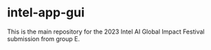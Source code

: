 # intel-app-gui
This is the main repository for the 2023 Intel AI Global Impact Festival submission from group E.
